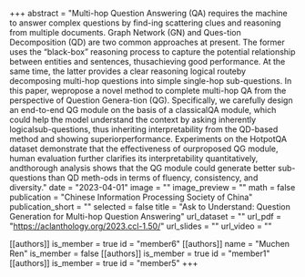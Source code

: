 +++
abstract = "Multi-hop Question Answering (QA) requires the machine to answer complex questions by find-ing scattering clues and reasoning from multiple documents. Graph Network (GN) and Ques-tion Decomposition (QD) are two common approaches at present. The former uses the “black-box” reasoning process to capture the potential relationship between entities and sentences, thusachieving good performance. At the same time, the latter provides a clear reasoning logical routeby decomposing multi-hop questions into simple single-hop sub-questions. In this paper, wepropose a novel method to complete multi-hop QA from the perspective of Question Genera-tion (QG). Specifically, we carefully design an end-to-end QG module on the basis of a classicalQA module, which could help the model understand the context by asking inherently logicalsub-questions, thus inheriting interpretability from the QD-based method and showing superiorperformance. Experiments on the HotpotQA dataset demonstrate that the effectiveness of ourproposed QG module, human evaluation further clarifies its interpretability quantitatively, andthorough analysis shows that the QG module could generate better sub-questions than QD meth-ods in terms of fluency, consistency, and diversity."
date = "2023-04-01"
image = ""
image_preview = ""
math = false
publication = "Chinese Information Processing Society of China"
publication_short = ""
selected = false
title = "Ask to Understand: Question Generation for Multi-hop Question Answering"
url_dataset = ""
url_pdf = "https://aclanthology.org/2023.ccl-1.50/"
url_slides = ""
url_video = ""

[[authors]]
    is_member = true
    id = "member6"
[[authors]]
    name = "Muchen Ren"
    is_member = false
[[authors]]
    is_member = true
    id = "member1"
[[authors]]
    is_member = true
    id = "member5"
+++
